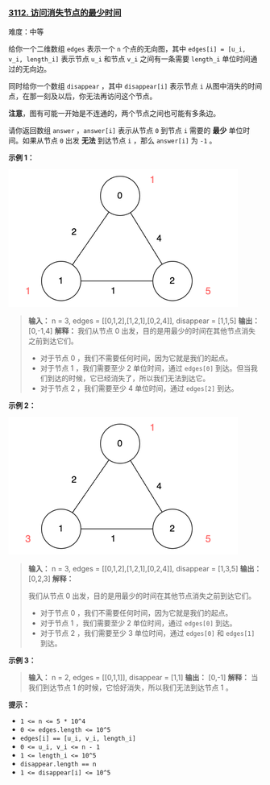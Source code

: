 ### [3112\. 访问消失节点的最少时间](https://leetcode.cn/problems/minimum-time-to-visit-disappearing-nodes/)

难度：中等

给你一个二维数组 `edges` 表示一个 `n` 个点的无向图，其中 `edges[i] = [u_i, v_i, length_i]` 表示节点 `u_i` 和节点 `v_i` 之间有一条需要 `length_i` 单位时间通过的无向边。

同时给你一个数组 `disappear` ，其中 `disappear[i]` 表示节点 `i` 从图中消失的时间点，在那一刻及以后，你无法再访问这个节点。

**注意**，图有可能一开始是不连通的，两个节点之间也可能有多条边。

请你返回数组 `answer` ，`answer[i]` 表示从节点 `0` 到节点 `i` 需要的 **最少** 单位时间。如果从节点 `0` 出发 **无法** 到达节点 `i` ，那么 `answer[i]` 为 `-1` 。

**示例 1：**

![](./assets/img/Question3112_01.png)

> **输入：** n = 3, edges = \[[0,1,2],[1,2,1],[0,2,4]], disappear = [1,1,5]
> **输出：** [0,-1,4]
> **解释：**
> 我们从节点 0 出发，目的是用最少的时间在其他节点消失之前到达它们。
> 
> - 对于节点 0 ，我们不需要任何时间，因为它就是我们的起点。
> - 对于节点 1 ，我们需要至少 2 单位时间，通过 `edges[0]` 到达。但当我们到达的时候，它已经消失了，所以我们无法到达它。
> - 对于节点 2 ，我们需要至少 4 单位时间，通过 `edges[2]` 到达。

**示例 2：**

![](./assets/img/Question3112_02.png)

> **输入：** n = 3, edges = \[[0,1,2],[1,2,1],[0,2,4]], disappear = [1,3,5]
> **输出：** [0,2,3]
> **解释：**
> 
> 我们从节点 0 出发，目的是用最少的时间在其他节点消失之前到达它们。
> 
> - 对于节点 0 ，我们不需要任何时间，因为它就是我们的起点。
> - 对于节点 1 ，我们需要至少 2 单位时间，通过 `edges[0]` 到达。
> - 对于节点 2 ，我们需要至少 3 单位时间，通过 `edges[0]` 和 `edges[1]` 到达。

**示例 3：**

> **输入：** n = 2, edges = \[[0,1,1]], disappear = [1,1]
> **输出：** [0,-1]
> **解释：**
> 当我们到达节点 1 的时候，它恰好消失，所以我们无法到达节点 1 。

**提示：**

- `1 <= n <= 5 * 10^4`
- `0 <= edges.length <= 10^5`
- `edges[i] == [u_i, v_i, length_i]`
- `0 <= u_i, v_i <= n - 1`
- `1 <= length_i <= 10^5`
- `disappear.length == n`
- `1 <= disappear[i] <= 10^5`
